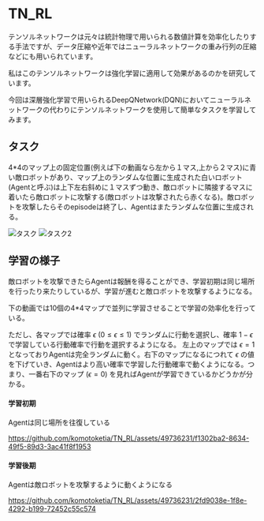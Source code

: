 # TN_RL
テンソルネットワークは元々は統計物理で用いられる数値計算を効率化したりする手法ですが、データ圧縮や近年ではニューラルネットワークの重み行列の圧縮などにも用いられています。

私はこのテンソルネットワークは強化学習に適用して効果があるのかを研究しています。

今回は深層強化学習で用いられるDeepQNetwork(DQN)においてニューラルネットワークの代わりにテンソルネットワークを使用して簡単なタスクを学習してみます。

## タスク
4*4のマップ上の固定位置(例えば下の動画なら左から１マス,上から２マス)に青い敵ロボットがあり、マップ上のランダムな位置に生成された白いロボット(Agentと呼ぶ)は上下左右斜めに１マスずつ動き、敵ロボットに隣接するマスに着いたら敵ロボットに攻撃する(敵ロボットは攻撃されたら赤くなる)。敵ロボットを攻撃したらそのepisodeは終了し、Agentはまたランダムな位置に生成される。

![タスク](https://github.com/komotoketia/TN_RL/assets/49736231/bd8b1e66-4170-499e-8f57-004a23eabf51)
![タスク2](https://github.com/komotoketia/TN_RL/assets/49736231/c856dc09-6681-40f2-a705-ac9abcb41345)


## 学習の様子

敵ロボットを攻撃できたらAgentは報酬を得ることができ、学習初期は同じ場所を行ったり来たりしているが、学習が進むと敵ロボットを攻撃するようになる。


下の動画では10個の4*4マップで並列に学習させることで学習の効率化を行っている。

ただし、各マップでは確率 $\epsilon\ (0\leq \epsilon \leq 1)$ でランダムに行動を選択し、確率 $1-\epsilon$ で学習している行動確率で行動を選択するようになる。
左上のマップでは $\epsilon=1$ となっておりAgentは完全ランダムに動く。右下のマップになるにつれて $\epsilon$ の値を下げていき、Agentはより高い確率で学習した行動確率で動くようになる。つまり、一番右下のマップ $(\epsilon=0)$ を見ればAgentが学習できているかどうかが分かる。

#### 学習初期
Agentは同じ場所を往復している

https://github.com/komotoketia/TN_RL/assets/49736231/f1302ba2-8634-49f5-89d3-3ac41f8f1953

#### 学習後期
Agentは敵ロボットを攻撃するように動くようになる

https://github.com/komotoketia/TN_RL/assets/49736231/2fd9038e-1f8e-4292-b199-72452c55c574


